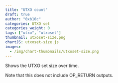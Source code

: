 ```yaml
---
title: "UTXO count"
draft: true
author: "0xb10c"
categories: UTXO set
categories_weight: 0
tags: ["utxo", "utxoset"]
thumbnail: utxoset-size.png
chartJS: utxoset-size.js
images:
  - /img/chart-thumbnails/utxoset-size.png
---
```


Shows the UTXO set size over time.

<!--more-->

Note that this does not include OP_RETURN outputs.
